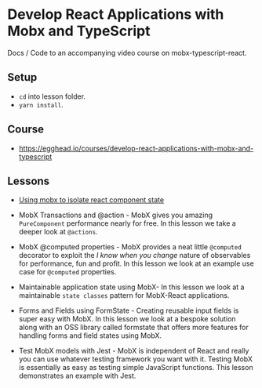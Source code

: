 # Develop React Applications with Mobx and TypeScript

Docs / Code to an accompanying video course on mobx-typescript-react.

## Setup 

* `cd` into lesson folder.
* `yarn install`.

## Course 
* https://egghead.io/courses/develop-react-applications-with-mobx-and-typescript

## Lessons

* [Using mobx to isolate react component state](https://egghead.io/lessons/react-using-mobx-to-isolate-a-react-component-state)

* MobX Transactions and @action - MobX gives you amazing `PureComponent` performance nearly for free. In this lesson we take a deeper look at `@actions`.

* MobX @computed properties - MobX provides a neat little `@computed` decorator to exploit the *I know when you change* nature of observables for performance, fun and profit. In this lesson we look at an example use case for `@computed` properties.

* Maintainable application state using MobX- In this lesson we look at a maintainable `state classes` pattern for MobX-React applications. 

* Forms and Fields using FormState - Creating reusable input fields is super easy with MobX. In this lesson we look at a bespoke solution along with an OSS library called formstate that offers more features for handling forms and field states using MobX.

* Test MobX models with Jest - MobX is independent of React and really you can use whatever testing framework you want with it. Testing MobX is essentially as easy as testing simple JavaScript functions. This lesson demonstrates an example with Jest.
 
